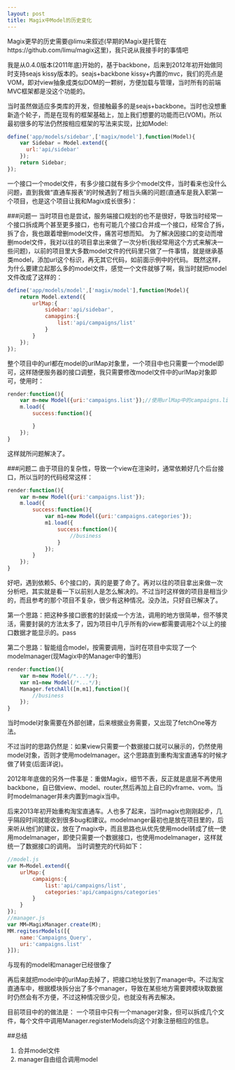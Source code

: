 ```yaml
---
layout: post
title: Magix中Model的历史变化
---
```


Magix更早的历史需要@limu来叙述(早期的Magix是托管在https://github.com/limu/magix这里)，我只说从我接手时的事情吧

我是从0.4.0版本(2011年底)开始的，基于backbone，后来到2012年初开始做同时支持seajs kissy版本的。seajs+backbone kissy+内置的mvc，我们的亮点是VOM，即对view抽象成类似DOM的一颗树，方便加载与管理，当时所有的前端MVC框架都是没这个功能的。

当时虽然做适应多类库的开发，但接触最多的是seajs+backbone。当时也没想重新造个轮子，而是在现有的框架基础上，加上我们想要的功能而已(VOM)。所以最初很多的写法仍然按相应框架的写法来实现，比如Model:

```js
define('app/models/sidebar',['magix/model'],function(Model){
    var Sidebar = Model.extend({
      url:'api/sidebar'
    });
    return Sidebar;
});
```
一个接口一个model文件，有多少接口就有多少个model文件，当时看来也没什么问题，直到我做“直通车报表”的时候遇到了相当头痛的问题(直通车是我入职第一个项目，也是这个项目让我和Magix成长很多)：

###问题一
当时项目也是尝试，服务端接口规划的也不是很好，导致当时经常一个接口拆成两个甚至更多接口，也有可能几个接口合并成一个接口，经常合了拆，拆了合，我也跟着增删model文件，痛苦可想而知。
为了解决因接口的变动而增删model文件，我对以往的项目拿出来做了一次分析(我经常用这个方式来解决一些问题)，以前的项目里大多数model文件的代码里只做了一件事情，就是继承基类model，添加url这个标识，再无其它代码，如前面示例中的代码。
既然这样，为什么要建立起那么多的model文件，感觉一个文件就够了啊，我当时就把model文件改成了这样的：

```js
define('app/models/model',['magix/model'],function(Model){
    return Model.extend({
        urlMap:{
            sidebar:'api/sidebar',
            camapgins:{
                list:'api/campaigns/list'
            }
        }
    });
});
```

整个项目中的url都在model的urlMap对象里，一个项目中也只需要一个model即可，这样随便服务器的接口调整，我只需要修改model文件中的urlMap对象即可，使用时：

```js
render:function(){
    var m=new Model({uri:'campaigns.list'});//使用urlMap中的campaigns.list的值做为请求的url
    m.load({
        success:function(){

        }
    });
}
```

这样就所问题解决了。

###问题二
由于项目的复杂性，导致一个view在渲染时，通常依赖好几个后台接口，所以当时的代码经常这样：

```js
render:function(){
    var m=new Model({uri:'campaigns.list'});
    m.load({
        success:function(){
            var m1=new Model({uri:'campaigns.categories'});
            m1.load({
                success:function(){
                    //business
                }
            });
        }
    });
}
```

好吧，遇到依赖5、6个接口的，真的是要了命了。再对以往的项目拿出来做一次分析吧，其实就是看一下以前别人是怎么解决的。不过当时这样做的项目是相当少的，而且参考的那个项目不复杂，很少有这种情况。没办法，只好自已解决了。

第一个思路：把这种多接口嵌套的封装成一个方法，调用的地方很简单，但不够灵活，需要封装的方法太多了，因为项目中几乎所有的view都需要调用2个以上的接口数据才能显示的。pass

第二个思路：智能组合model，按需要调用，当时在项目中实现了一个modelmanager(现Magix中的Manager中的雏形)

```js
render:function(){
    var m=new Model(/*...*/);
    var m1=new Model(/*...*/);
    Manager.fetchAll([m,m1],function(){
        //business
    });
}
```
当时model对象需要在外部创建，后来根据业务需要，又出现了fetchOne等方法。

不过当时的思路仍然是：如果view只需要一个数据接口就可以展示的，仍然使用model对象，否则才使用modelmanager。这个思路直到重构淘宝直通车的时候才做了转变(后面详说)。

2012年年底做的另外一件事是：重做Magix，细节不表，反正就是底层不再使用backbone，自已做view、model、router,然后再加上自已的vframe、vom。当时modelmanager并未内置到magix当中。

后来2013年初开始重构淘宝直通车。人也多了起来，当时magix也刚刚起步，几乎隔段时间就能收到很多bug和建议。modelmanger最初也是放在项目里的，后来听从他们的建议，放在了magix中，而且思路也从优先使用model转成了统一使用modelmanager，即使只需要一个数据接口，也使用modelmanager，这样就统一了数据接口的调用。
当时调整完的代码如下：

```js
//model.js
var M=Model.extend({
    urlMap:{
        campaigns:{
            list:'api/campaigns/list',
            categories:'api/campaigns/categories'
        }
    }
});
//manager.js
var MM=MagixManager.create(M);
MM.regitesrModels([{
    name:'Campaigns_Query',
    uri:'campaigns.list'
}]);
```
与现有的model和manager已经很像了

再后来就把model中的urlMap去掉了，把接口地址放到了manager中。不过淘宝直通车中，根据模块拆分出了多个manager，导致在某些地方需要跨模块取数据时仍然会有不方便，不过这种情况很少见，也就没有再去解决。

目前项目中的的做法是：
一个项目中只有一个manager对象，但可以拆成几个文件，每个文件中调用Manager.registerModels向这个对象注册相应的信息。

##总结
1. 合并model文件
2. manager自由组合调用model